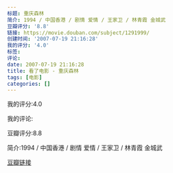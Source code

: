 ```yaml
---
标题: 重庆森林
简介: 1994 / 中国香港 / 剧情 爱情 / 王家卫 / 林青霞 金城武
豆瓣评分: '8.8'
链接: https://movie.douban.com/subject/1291999/
创建时间: '2007-07-19 21:16:28'
我的评分: '4.0'
标签:
评论:
date: 2007-07-19 21:16:28
title: 看了电影 - 重庆森林
tags: [电影]
categories: []
---
```


我的评分:4.0

我的评论:

豆瓣评分:8.8

简介:1994 / 中国香港 / 剧情 爱情 / 王家卫 / 林青霞 金城武

[豆瓣链接](https://movie.douban.com/subject/1291999/)

